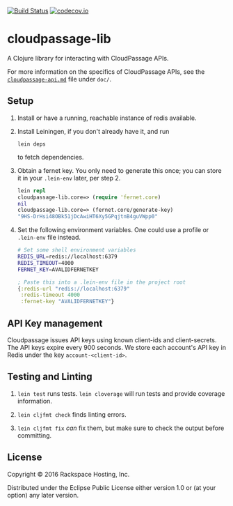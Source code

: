 [![Build Status](https://travis-ci.org/RackSec/cloudpassage-lib.svg?branch=master)](https://travis-ci.org/RackSec/cloudpassage-lib)
[![codecov.io](https://codecov.io/github/RackSec/cloudpassage-lib/coverage.svg?branch=master)](https://codecov.io/github/RackSec/cloudpassage-lib?branch=master)

# cloudpassage-lib

A Clojure library for interacting with CloudPassage APIs.

For more information on the specifics of CloudPassage APIs, see the
[`cloudpassage-api.md`](doc/cloudpassage-api.md) file under `doc/`.

## Setup

1. Install or have a running, reachable instance of redis available.

2. Install Leiningen, if you don't already have it, and run

   ```
   lein deps
   ```

   to fetch dependencies.

3. Obtain a fernet key. You only need to generate this once; you can store it
   in your `.lein-env` later, per step 2.

   ```clojure
   lein repl
   cloudpassage-lib.core=> (require 'fernet.core)
   nil
   cloudpassage-lib.core=> (fernet.core/generate-key)
   "9HS-DrHsi48OBk51jDcAwiHT6Xy5GPqjtnB4guVWpp0"
   ```

4. Set the following environment variables. One could use a profile or
   `.lein-env` file instead.

   ```bash
   # Set some shell environment variables
   REDIS_URL=redis://localhost:6379
   REDIS_TIMEOUT=4000
   FERNET_KEY=AVALIDFERNETKEY
   ```

   ```clojure
   ; Paste this into a .lein-env file in the project root
   {:redis-url "redis://localhost:6379"
    :redis-timeout 4000
    :fernet-key "AVALIDFERNETKEY"}
   ```

## API Key management

Cloudpassage issues API keys using known client-ids and client-secrets. The API
keys expire every 900 seconds. We store each account's API key in Redis under
the key `account-<client-id>`.

## Testing and Linting

1. `lein test` runs tests. `lein cloverage` will run tests and provide coverage
   information.

2. `lein cljfmt check` finds linting errors.

3. `lein cljfmt fix` *can* fix them, but make sure to check the output before
   committing.

## License

Copyright © 2016 Rackspace Hosting, Inc.

Distributed under the Eclipse Public License either version 1.0 or (at
your option) any later version.

